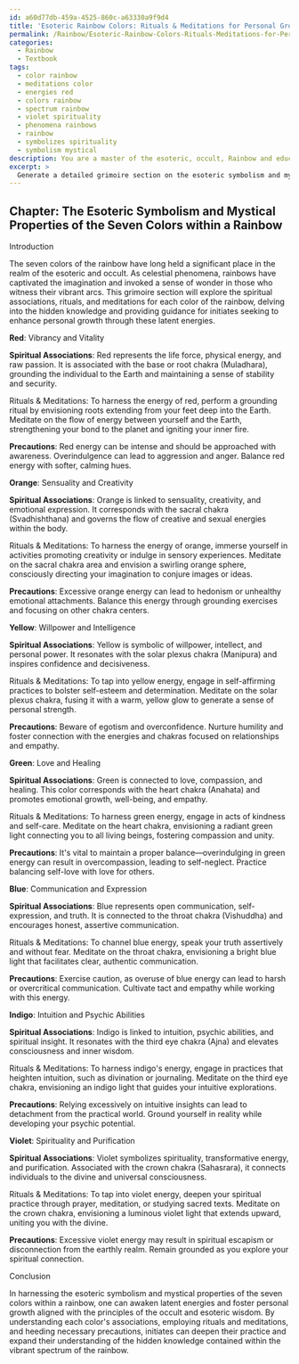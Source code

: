 ```yaml
---
id: a60d77db-459a-4525-860c-a63330a9f9d4
title: 'Esoteric Rainbow Colors: Rituals & Meditations for Personal Growth'
permalink: /Rainbow/Esoteric-Rainbow-Colors-Rituals-Meditations-for-Personal-Growth/
categories:
  - Rainbow
  - Textbook
tags:
  - color rainbow
  - meditations color
  - energies red
  - colors rainbow
  - spectrum rainbow
  - violet spirituality
  - phenomena rainbows
  - rainbow
  - symbolizes spirituality
  - symbolism mystical
description: You are a master of the esoteric, occult, Rainbow and education, you have written many textbooks on the subject in ways that provide students with rich and deep understanding of the subject. You are being asked to write textbook-like sections on a topic and you do it with full context, explainability, and reliability in accuracy to the true facts of the topic at hand, in a textbook style that a student would easily be able to learn from, in a rich, engaging, and contextual way. Always include relevant context (such as formulas and history), related concepts, and in a way that someone can gain deep insights from.
excerpt: > 
  Generate a detailed grimoire section on the esoteric symbolism and mystical properties of the seven colors within a rainbow, specifically focusing on the spiritual associations, rituals, and meditations that can be conducted for each color to unlock their latent energies and enhance personal growth in accordance with the principles of the occult and esoteric wisdom. Provide insights, methods, and precautions for initiates to deepen their practice and understanding of the Rainbow and its hidden knowledge.
---
```

## Chapter: The Esoteric Symbolism and Mystical Properties of the Seven Colors within a Rainbow

Introduction

The seven colors of the rainbow have long held a significant place in the realm of the esoteric and occult. As celestial phenomena, rainbows have captivated the imagination and invoked a sense of wonder in those who witness their vibrant arcs. This grimoire section will explore the spiritual associations, rituals, and meditations for each color of the rainbow, delving into the hidden knowledge and providing guidance for initiates seeking to enhance personal growth through these latent energies. 

**Red**: Vibrancy and Vitality

**Spiritual Associations**: Red represents the life force, physical energy, and raw passion. It is associated with the base or root chakra (Muladhara), grounding the individual to the Earth and maintaining a sense of stability and security.

Rituals & Meditations: To harness the energy of red, perform a grounding ritual by envisioning roots extending from your feet deep into the Earth. Meditate on the flow of energy between yourself and the Earth, strengthening your bond to the planet and igniting your inner fire.

**Precautions**: Red energy can be intense and should be approached with awareness. Overindulgence can lead to aggression and anger. Balance red energy with softer, calming hues.

**Orange**: Sensuality and Creativity

**Spiritual Associations**: Orange is linked to sensuality, creativity, and emotional expression. It corresponds with the sacral chakra (Svadhishthana) and governs the flow of creative and sexual energies within the body.

Rituals & Meditations: To harness the energy of orange, immerse yourself in activities promoting creativity or indulge in sensory experiences. Meditate on the sacral chakra area and envision a swirling orange sphere, consciously directing your imagination to conjure images or ideas.

**Precautions**: Excessive orange energy can lead to hedonism or unhealthy emotional attachments. Balance this energy through grounding exercises and focusing on other chakra centers.

**Yellow**: Willpower and Intelligence

**Spiritual Associations**: Yellow is symbolic of willpower, intellect, and personal power. It resonates with the solar plexus chakra (Manipura) and inspires confidence and decisiveness.

Rituals & Meditations: To tap into yellow energy, engage in self-affirming practices to bolster self-esteem and determination. Meditate on the solar plexus chakra, fusing it with a warm, yellow glow to generate a sense of personal strength.

**Precautions**: Beware of egotism and overconfidence. Nurture humility and foster connection with the energies and chakras focused on relationships and empathy.

**Green**: Love and Healing

**Spiritual Associations**: Green is connected to love, compassion, and healing. This color corresponds with the heart chakra (Anahata) and promotes emotional growth, well-being, and empathy.

Rituals & Meditations: To harness green energy, engage in acts of kindness and self-care. Meditate on the heart chakra, envisioning a radiant green light connecting you to all living beings, fostering compassion and unity.

**Precautions**: It's vital to maintain a proper balance—overindulging in green energy can result in overcompassion, leading to self-neglect. Practice balancing self-love with love for others.

**Blue**: Communication and Expression

**Spiritual Associations**: Blue represents open communication, self-expression, and truth. It is connected to the throat chakra (Vishuddha) and encourages honest, assertive communication.

Rituals & Meditations: To channel blue energy, speak your truth assertively and without fear. Meditate on the throat chakra, envisioning a bright blue light that facilitates clear, authentic communication.

**Precautions**: Exercise caution, as overuse of blue energy can lead to harsh or overcritical communication. Cultivate tact and empathy while working with this energy.

**Indigo**: Intuition and Psychic Abilities

**Spiritual Associations**: Indigo is linked to intuition, psychic abilities, and spiritual insight. It resonates with the third eye chakra (Ajna) and elevates consciousness and inner wisdom.

Rituals & Meditations: To harness indigo's energy, engage in practices that heighten intuition, such as divination or journaling. Meditate on the third eye chakra, envisioning an indigo light that guides your intuitive explorations.

**Precautions**: Relying excessively on intuitive insights can lead to detachment from the practical world. Ground yourself in reality while developing your psychic potential.

**Violet**: Spirituality and Purification

**Spiritual Associations**: Violet symbolizes spirituality, transformative energy, and purification. Associated with the crown chakra (Sahasrara), it connects individuals to the divine and universal consciousness.

Rituals & Meditations: To tap into violet energy, deepen your spiritual practice through prayer, meditation, or studying sacred texts. Meditate on the crown chakra, envisioning a luminous violet light that extends upward, uniting you with the divine.

**Precautions**: Excessive violet energy may result in spiritual escapism or disconnection from the earthly realm. Remain grounded as you explore your spiritual connection.

Conclusion

In harnessing the esoteric symbolism and mystical properties of the seven colors within a rainbow, one can awaken latent energies and foster personal growth aligned with the principles of the occult and esoteric wisdom. By understanding each color's associations, employing rituals and meditations, and heeding necessary precautions, initiates can deepen their practice and expand their understanding of the hidden knowledge contained within the vibrant spectrum of the rainbow.
